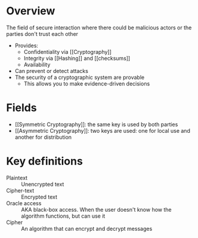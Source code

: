 # Overview
The field of secure interaction where there could be malicious actors or the parties don't trust each other

- Provides:
	- Confidentiality via [[Cryptography]]
	- Integrity via [[Hashing]] and [[checksums]]
	- Availability 
- Can prevent or detect attacks
- The security of a cryptographic system are provable
	- This allows you to make evidence-driven decisions

# Fields
- [[Symmetric Cryptography]]: the same key is used by both parties
- [[Asymmetric Cryptography]]: two keys are used: one for local use and another for distribution

# Key definitions
<dl>
	<dt>Plaintext</dt>
	<dd>Unencrypted text</dd>
	<dt>Cipher-text</dt>
	<dd>Encrypted text</dd>
	<dt>Oracle access</dt>
	<dd>AKA black-box access. When the user doesn't know how the algorithm functions, but can use it</dd>
	<dt>Cipher</dt>
	<dd>An algorithm that can encrypt and decrypt messages</dd>
</dl>
